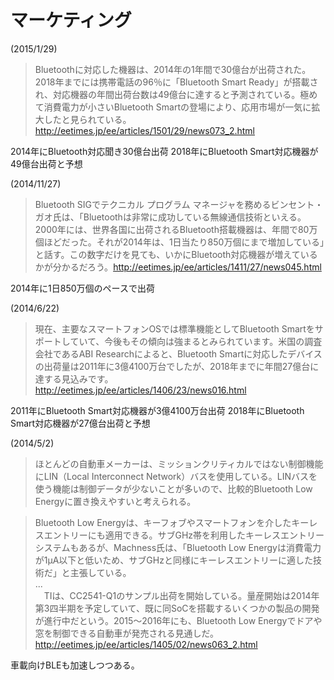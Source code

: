 # マーケティング

(2015/1/29)
>Bluetoothに対応した機器は、2014年の1年間で30億台が出荷された。2018年までには携帯電話の96％に「Bluetooth Smart Ready」が搭載され、対応機器の年間出荷台数は49億台に達すると予測されている。極めて消費電力が小さいBluetooth Smartの登場により、応用市場が一気に拡大したと見られている。 http://eetimes.jp/ee/articles/1501/29/news073_2.html

2014年にBluetooth対応聞き30億台出荷
2018年にBluetooth Smart対応機器が49億台出荷と予想

(2014/11/27)
>Bluetooth SIGでテクニカル プログラム マネージャを務めるビンセント・ガオ氏は、「Bluetoothは非常に成功している無線通信技術といえる。2000年には、世界各国に出荷されるBluetooth搭載機器は、年間で80万個ほどだった。それが2014年は、1日当たり850万個にまで増加している」と話す。この数字だけを見ても、いかにBluetooth対応機器が増えているかが分かるだろう。http://eetimes.jp/ee/articles/1411/27/news045.html

2014年に1日850万個のペースで出荷

(2014/6/22)
> 現在、主要なスマートフォンOSでは標準機能としてBluetooth Smartをサポートしていて、今後もその傾向は強まるとみられています。米国の調査会社であるABI Researchによると、Bluetooth Smartに対応したデバイスの出荷量は2011年に3億4100万台でしたが、2018年までに年間27億台に達する見込みです。 http://eetimes.jp/ee/articles/1406/23/news016.html

2011年にBluetooth Smart対応機器が3億4100万台出荷
2018年にBluetooth Smart対応機器が27億台出荷と予想

(2014/5/2)
>ほとんどの自動車メーカーは、ミッションクリティカルではない制御機能にLIN（Local Interconnect Network）バスを使用している。LINバスを使う機能は制御データが少ないことが多いので、比較的Bluetooth Low Energyに置き換えやすいと考えられる。
 
>Bluetooth Low Energyは、キーフォブやスマートフォンを介したキーレスエントリーにも適用できる。サブGHz帯を利用したキーレスエントリーシステムもあるが、Machness氏は、「Bluetooth Low Energyは消費電力が1μA以下と低いため、サブGHzと同様にキーレスエントリーに適した技術だ」と主張している。
　<br>
...<br>
　TIは、CC2541-Q1のサンプル出荷を開始している。量産開始は2014年第3四半期を予定していて、既に同SoCを搭載するいくつかの製品の開発が進行中だという。2015～2016年にも、Bluetooth Low Energyでドアや窓を制御できる自動車が発売される見通しだ。http://eetimes.jp/ee/articles/1405/02/news063_2.html

車載向けBLEも加速しつつある。